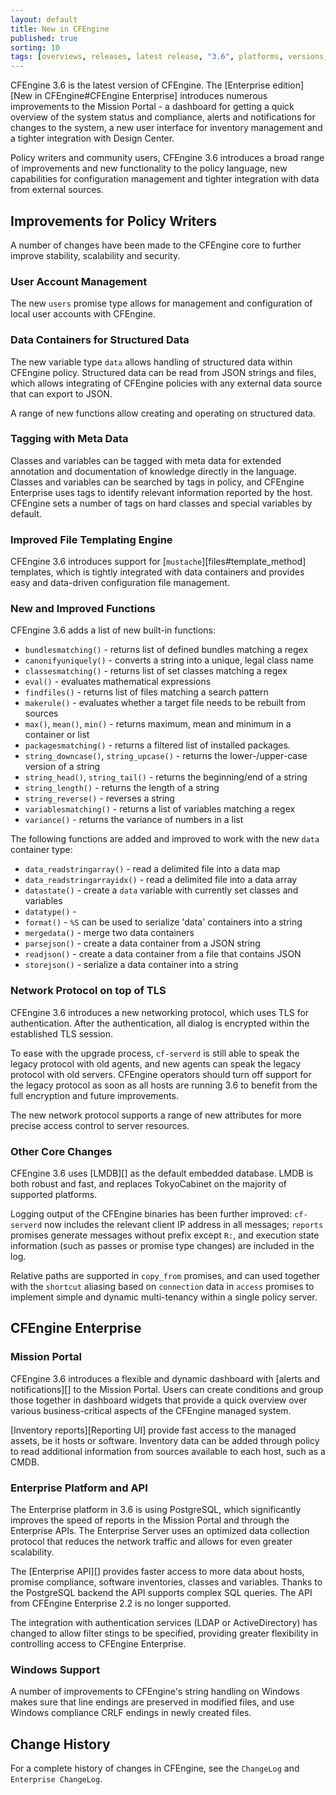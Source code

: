 ```yaml
---
layout: default
title: New in CFEngine
published: true
sorting: 10
tags: [overviews, releases, latest release, "3.6", platforms, versions, what's new]
---
```


<!--- TODO: move up when no longer a pre-release

**IMPORTANT NOTE:** This is a pre-release of CFEngine, intended for testing and
showcase only.

-->

CFEngine 3.6 is the latest version of CFEngine. The [Enterprise edition][New in CFEngine#CFEngine Enterprise] introduces
numerous improvements to the Mission Portal - a dashboard for getting a quick overview
of the system status and compliance, alerts and notifications for changes to the
system, a new user interface for inventory management and a tighter integration with
Design Center.

Policy writers and community users, CFEngine 3.6 introduces a broad range of improvements and new
functionality to the policy language, new capabilities for configuration management
and tighter integration with data from external sources.

## Improvements for Policy Writers ##

A number of changes have been made to the CFEngine core to further improve stability,
scalability and security.

### User Account Management ###

The new `users` promise type allows for management and configuration of local user
accounts with CFEngine.

### Data Containers for Structured Data ###

The new variable type `data` allows handling of structured data within CFEngine policy.
Structured data can be read from JSON strings and files, which allows integrating of
CFEngine policies with any external data source that can export to JSON.

A range of new functions allow creating and operating on structured data.

### Tagging with Meta Data ###

Classes and variables can be tagged with meta data for extended annotation and
documentation of knowledge directly in the language. Classes and variables can be
searched by tags in policy, and CFEngine Enterprise uses tags to identify relevant
information reported by the host. CFEngine sets a number of tags on hard classes and
special variables by default.

### Improved File Templating Engine ###

CFEngine 3.6 introduces support for [`mustache`][files#template_method] templates, which
is tightly integrated with data containers and provides easy and data-driven configuration
file management.

### New and Improved Functions ###

CFEngine 3.6 adds a list of new built-in functions:

* `bundlesmatching()` - returns list of defined bundles matching a regex
* `canonifyuniquely()` - converts a string into a unique, legal class name
* `classesmatching()` - returns list of set classes matching a regex
* `eval()` - evaluates mathematical expressions
* `findfiles()` - returns list of files matching a search pattern
* `makerule()` - evaluates whether a target file needs to be rebuilt from sources
* `max()`, `mean()`, `min()` - returns maximum, mean and minimum in a container or list
* `packagesmatching()` - returns a filtered list of installed packages.
* `string_downcase()`, `string_upcase()` - returns the lower-/upper-case version of a string
* `string_head()`, `string_tail()` - returns the beginning/end of a string
* `string_length()` - returns the length of a string
* `string_reverse()` - reverses a string
* `variablesmatching()` - returns a list of variables matching a regex
* `variance()` - returns the variance of numbers in a list

The following functions are added and improved to work with the new `data` container
type:

* `data_readstringarray()` - read a delimited file into a data map
* `data_readstringarrayidx()` - read a delimited file into a data array
* `datastate()` - create a `data` variable with currently set classes and variables
* `datatype()` -
* `format()` - `%S` can be used to serialize 'data' containers into a string
* `mergedata()` - merge two data containers
* `parsejson()` - create a data container from a JSON string
* `readjson()` - create a data container from a file that contains JSON
* `storejson()` - serialize a data container into a string


### Network Protocol on top of TLS ###

CFEngine 3.6 introduces a new networking protocol, which uses TLS for authentication.
After the authentication, all dialog is encrypted within the established TLS session.

To ease with the upgrade process, `cf-serverd` is still able to speak the legacy
protocol with old agents, and new agents can speak the legacy protocol with old servers.
CFEngine operators should turn off support for the legacy protocol as soon as all hosts
are running 3.6 to benefit from the full encryption and future improvements.

The new network protocol supports a range of new attributes for more precise access
control to server resources.

### Other Core Changes ###

CFEngine 3.6 uses [LMDB][] as the default embedded database. LMDB is both robust and fast,
and replaces TokyoCabinet on the majority of supported platforms.

Logging output of the CFEngine binaries has been further improved: `cf-serverd` now includes
the relevant client IP address in all messages; `reports` promises generate messages without
prefix except ```R:```, and execution state information (such as passes or promise type
changes) are included in the log.

Relative paths are supported in `copy_from` promises, and can used together with the
`shortcut` aliasing based on `connection` data in `access` promises to implement simple
and dynamic multi-tenancy within a single policy server.

## CFEngine Enterprise ##



### Mission Portal ###

CFEngine 3.6 introduces a flexible and dynamic dashboard with [alerts and notifications][]
to the Mission Portal. Users can create conditions and group those together in dashboard
widgets that provide a quick overview over various business-critical aspects of the CFEngine
managed system.

[Inventory reports][Reporting UI] provide fast access to the managed assets, be it hosts or software.
Inventory data can be added through policy to read additional information from sources
available to each host, such as a CMDB.

### Enterprise Platform and API ###

The Enterprise platform in 3.6 is using PostgreSQL, which significantly improves the
speed of reports in the Mission Portal and through the Enterprise APIs. The Enterprise
Server uses an optimized data collection protocol that reduces the network traffic and
allows for even greater scalability.

The [Enterprise API][] provides faster access to more data about hosts, promise compliance,
software inventories, classes and variables. Thanks to the PostgreSQL backend the API supports
complex SQL queries. The API from CFEngine Enterprise 2.2 is no longer supported.

The integration with authentication services (LDAP or ActiveDirectory) has changed to allow
filter stings to be specified, providing greater flexibility in controlling access to CFEngine
Enterprise.

### Windows Support ###

A number of improvements to CFEngine's string handling on Windows makes sure that
line endings are preserved in modified files, and use Windows compliance CRLF endings
in newly created files.

## Change History ##

For a complete history of changes in CFEngine, see the `ChangeLog` and
`Enterprise ChangeLog`.
